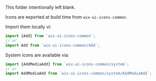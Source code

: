 This folder intentionally left blank.

Icons are exported at build time from `wix-ui-icons-common`.

Import them locally vi:
```js
import {Add} from `wix-ui-icons-common`;
// or
import Add from `wix-ui-icons-common/Add`;
```

System icons are available via:
```js
import {AddMediaAdd} from `wix-ui-icons-common/system`;
// or
import AddMediaAdd from `wix-ui-icons-common/system/AddMediaAdd`;
```
